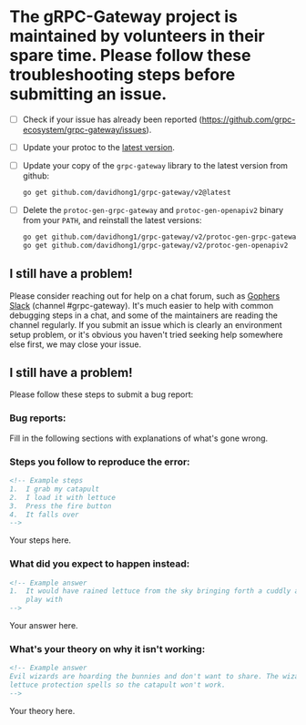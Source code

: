 # The gRPC-Gateway project is maintained by volunteers in their spare time. Please follow these troubleshooting steps before submitting an issue.

- [ ] Check if your issue has already been reported (https://github.com/grpc-ecosystem/grpc-gateway/issues).
- [ ] Update your protoc to the [latest version](https://github.com/google/protobuf/releases).
- [ ] Update your copy of the `grpc-gateway` library to the latest version from github:
  ```sh
  go get github.com/davidhong1/grpc-gateway/v2@latest
  ```
- [ ] Delete the `protoc-gen-grpc-gateway` and `protoc-gen-openapiv2` binary from your `PATH`, and reinstall the latest versions:

  ```sh
  go get github.com/davidhong1/grpc-gateway/v2/protoc-gen-grpc-gateway
  go get github.com/davidhong1/grpc-gateway/v2/protoc-gen-openapiv2
  ```

## I still have a problem!

Please consider reaching out for help on a chat forum, such as
[Gophers Slack](https://invite.slack.golangbridge.org/) (channel #grpc-gateway).
It's much easier to help with common debugging steps in a chat, and some of
the maintainers are reading the channel regularly. If you
submit an issue which is clearly an environment setup problem, or it's obvious
you haven't tried seeking help somewhere else first, we may close your issue.

## I still have a problem!

Please follow these steps to submit a bug report:

### Bug reports:

Fill in the following sections with explanations of what's gone wrong.

### Steps you follow to reproduce the error:

```html
<!-- Example steps
1.  I grab my catapult
2.  I load it with lettuce
3.  Press the fire button
4.  It falls over
-->
```

Your steps here.

### What did you expect to happen instead:

```html
<!-- Example answer
1.  It would have rained lettuce from the sky bringing forth a cuddly army of bunnies we could
    play with
-->
```

Your answer here.

### What's your theory on why it isn't working:

```html
<!-- Example answer
Evil wizards are hoarding the bunnies and don't want to share. The wizards are casting
lettuce protection spells so the catapult won't work.
-->
```

Your theory here.
